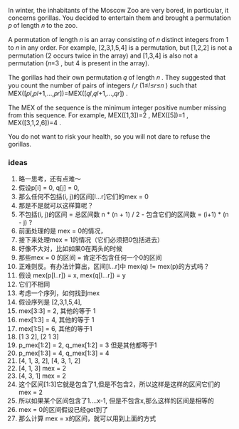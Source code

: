 In winter, the inhabitants of the Moscow Zoo are very bored, in particular, it concerns gorillas. You decided to entertain them and brought a permutation 𝑝
 of length 𝑛
 to the zoo.

A permutation of length 𝑛
 is an array consisting of 𝑛
 distinct integers from 1
 to 𝑛
 in any order. For example, [2,3,1,5,4]
 is a permutation, but [1,2,2]
 is not a permutation (2
 occurs twice in the array) and [1,3,4]
 is also not a permutation (𝑛=3
, but 4
 is present in the array).

The gorillas had their own permutation 𝑞
 of length 𝑛
. They suggested that you count the number of pairs of integers 𝑙,𝑟
 (1≤𝑙≤𝑟≤𝑛
) such that MEX([𝑝𝑙,𝑝𝑙+1,…,𝑝𝑟])=MEX([𝑞𝑙,𝑞𝑙+1,…,𝑞𝑟])
.

The MEX
 of the sequence is the minimum integer positive number missing from this sequence. For example, MEX([1,3])=2
, MEX([5])=1
, MEX([3,1,2,6])=4
.

You do not want to risk your health, so you will not dare to refuse the gorillas.


### ideas
1. 略一思考，还有点难～
2. 假设p[i] = 0, q[j] = 0,
3. 那么任何不包括(i, j)的区间[l...r]它们的mex = 0
4. 那是不是就可以这样算呢？
5. 不包括(i, j)的区间 = 总区间数 n * (n + 1) / 2 - 包含它们的区间数 = (i+1) * (n - j) ?
6. 前面处理的是 mex = 0的情况， 
7. 接下来处理mex = 1的情况（它们必须把0包括进去）
8. 好像不大对，比如如果0在两头的时候
9. 那些mex = 0 的区间 = 肯定不包含任何一个0的区间
10. 正难则反。有办法计算出，区间[l...r]中 mex(q) != mex(p)的方式吗？
11. 假设 mex(p[l..r]) = x, mex(q[l...r]) = y
12. 它们不相同
13. 考虑一个序列，如何找到mex
14. 假设序列是 [2,3,1,5,4],
15. mex[3:3] = 2, 其他的等于 1
16. mex[1:3] = 4, 其他的等于 1
17. mex[1:5] = 6, 其他的等于1
18. [1 3 2], [2 1 3]
19. p_mex[1:2] = 2, q_mex[1:2] = 3 但是其他都等于1 
20. p_mex[1:3] = 4, q_mex[1:3] = 4
21. [4, 1, 3, 2], [4, 3, 1, 2]
22. [4, 1, 3] mex = 2
23. [4, 3, 1] mex = 2
24. 这个区间[1:3]它就是包含了1,但是不包含2，所以这样是这样的区间它们的mex = 2
25. 所以如果某个区间包含了1....x-1, 但是不包含x,那么这样的区间是相等的
26. mex = 0的区间假设已经get到了
27. 那么计算 mex = x的区间，就可以用到上面的方式